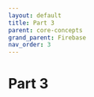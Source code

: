 ```yaml
---
layout: default
title: Part 3
parent: core-concepts
grand_parent: Firebase
nav_order: 3
---
```


# Part 3
